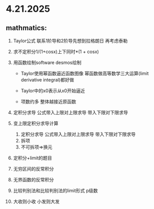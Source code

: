 # 4.21.2025

## mathmatics:

1.  Taylor公式 联系1阶导和2阶导先想到拉格朗日 再考虑泰勒

2.  求不定积分1/(1+cosx)上下同时*(1 + cosx)

3.  用函数绘制software desmos绘制

	- Taylor使用幂函数逼近函数图像 幂函数做高等数学三大运算(limit derivative integral)都好做

	- Taylor中的x0表示从x0开始逼近
	- 项数约多 整体越接近原函数
4.  定积分求导 公式带入上限对上限求导 带入下限对下限求导
5.  变上限定积分求导计算
	1.  定积分求导 公式带入上限对上限求导 带入下限对下限求导
	2.  拆项
	3.  不可拆项=>换元

6.  定积分+limit的题目
7.  无穷区间的反常积分
8.  无界函数的反常积分
9.  比较判别法和比较判别法的limit形式 p级数
10.  大收则小收 小发则大发

